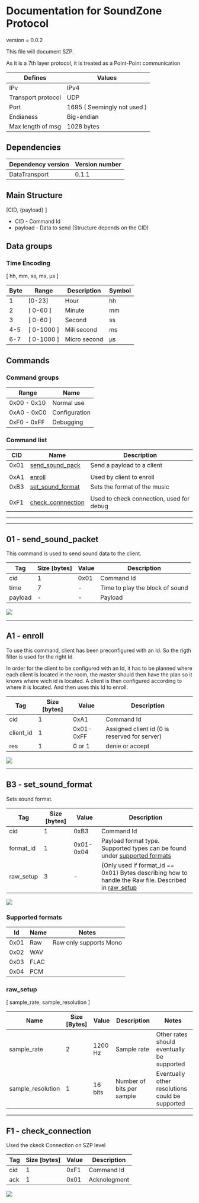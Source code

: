 
# Documentation for SoundZone Protocol
<!--
To compile puml use: (Assuming plantuml you are in the directory)
plantuml.jar -tsvg readme.md -o sequence_diagrams
-->

version = 0.0.2

This file will document SZP.

As it is a 7th layer protocol, it is treated as a Point-Point communication

| Defines | Values |
|---|---|
| IPv | IPv4 |
| Transport protocol | UDP |
| Port | 1695 ( Seemingly not used ) |
| Endianess | Big-endian |
| Max length of msg | 1028 bytes |

## Dependencies
| Dependency version | Version number |
|---|---|
|DataTransport|0.1.1|

## Main Structure

[CID, {payload} ]

* CID - Command Id
* payload - Data to send (Structure depends on the CID)

## Data groups

### Time Encoding
[ hh, mm, ss, ms, µs ]

| Byte| Range | Description | Symbol |
|---|---|---|---|
| 1 | [0-23] | Hour | hh |
| 2 | [ 0-60 ] | Minute | mm |
| 3 | [ 0-60 ] | Second | ss |
| 4-5 | [ 0-1000 ] | Mili second | ms |
| 6-7 | [ 0-1000 ] | Micro second | µs |

## Commands

### Command groups

| Range | Name |
|---| ---|
| 0x00 - 0x10 | Normal use |
| 0xA0 - 0xC0 | Configuration |
| 0xF0 - 0xFF | Debugging |

### Command list

|CID | Name | Description |
|---|---|---|
| 0x01 | [send_sound_pack](#01---sendsoundpacket) | Send a payload to a client |
|||
| 0xA1 | [enroll](#a1---enroll) | Used by client to enroll |
| 0xB3 | [set_sound_format](#b3---setsoundformat) | Sets the format of the music |
|||
| 0xF1 | [check_connnection](#f1---checkconnetion) | Used to check connection, used for debug |

---
---

## 01 - send_sound_packet
This command is used to send sound data to the client.

| Tag | Size [bytes] | Value | Description |
|---|---|---|---|
| cid | 1 | 0x01 | Command Id |
| time | 7 | - | Time to play the block of sound |
| payload | - | - | Payload |

<!--
```
@startuml 01_send
server -> client: [ cid, time, payload ]
@enduml
```
-->

![](sequence_diagrams/01_send.svg)

---

## A1 - enroll
To use this command, client has been preconfigured with an Id.
So the rigth filter is used for the right Id.

In order for the client to be configured with an Id, it has to be planned where each client is located in the room, the master should then have the plan so it knows where wich id is located.
A client is then configured according to where it is located. And then uses this Id to enroll.


| Tag | Size [bytes] | Value | Description |
|---|---|---|---|
| cid | 1 | 0xA1 | Command Id |
|  client_id | 1 | 0x01-0xFF | Assigned client id (0 is reserved for server) |
| res | 1 | 0 or 1 | denie or accept |

<!--
```
@startuml A1_enrole_c
server <- client: [ cid, client_id ]
server -> client: [ cid, res ]
@enduml
```
-->

![](sequence_diagrams/A1_enrole_c.svg)

---

## B3 - set_sound_format
Sets sound format.

| Tag | Size [bytes] | Value | Description |
|---|---|---|---|
| cid | 1 | 0xB3 | Command Id |
| format_id | 1 | 0x01-0x04 | Payload format type. Supported types can be found under [supported formats](#supported-formats) |
| raw_setup | 3 | - | (Only used if format_id == 0x01) Bytes describing how to handle the Raw file. Described in [raw_setup](#rawsetup) |

<!--
```
@startuml B3_set_sound_format
server -> client: [ cid, format_id, (raw_setup) ]
@enduml
```
-->

![](sequence_diagrams/B3_set_sound_format.svg)

### Supported formats
| Id | Name | Notes |
|--- |--- |---|
| 0x01 | Raw | Raw only supports Mono |
| 0x02 | WAV ||
| 0x03 | FLAC||
| 0x04 | PCM ||

### raw_setup

[ sample_rate, sample_resolution ]

| Name | Size [Bytes] | Value | Description | Notes |
| ---|---|--- |---|---|
| sample_rate | 2 | 1200 Hz | Sample rate | Other rates should eventually be supported |
| sample_resolution | 1 | 16 bits | Number of bits per sample | Eventually other resolutions could be supported |

---

## F1 - check_connection
Used the ckeck Connection on SZP level

| Tag | Size [bytes] | Value | Description |
|---|---|---|---|
| cid | 1 | 0xF1 | Command Id |
| ack | 1 | 0x01 | Acknolegment |

<!--
```
@startuml F1_check_con
server -> client: [ cid ]
group successful
    server <- client: [ cid, ack ]
end
@enduml
```
-->

![](sequence_diagrams/F1_check_con.svg)
